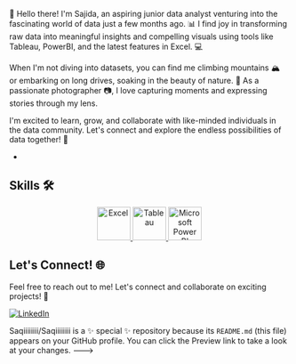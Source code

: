  👋 Hello there! I'm Sajida, an aspiring junior data analyst venturing into the fascinating world of data just a few months ago. 📊 I find joy in transforming raw data into meaningful insights and compelling visuals using tools like Tableau, PowerBI, and the latest features in Excel. 💻

When I'm not diving into datasets, you can find me climbing mountains 🏔️ or embarking on long drives, soaking in the beauty of nature. 🚗 As a passionate photographer 📷, I love capturing moments and expressing stories through my lens.

I'm excited to learn, grow, and collaborate with like-minded individuals in the data community. Let's connect and explore the endless possibilities of data together! 🌟


- 

## Skills 🛠️

<p align="center">
<a href="#" target="_blank"> <img src="https://upload.wikimedia.org/wikipedia/commons/thumb/3/34/Microsoft_Office_Excel_%282019%E2%80%93present%29.svg/512px-Microsoft_Office_Excel_%282019%E2%80%93present%29.svg.png" alt="Excel" height="60"/> </a>
<a href="#" target="_blank"> <img src="https://upload.wikimedia.org/wikipedia/en/thumb/0/06/Tableau_logo.svg/1920px-Tableau_logo.svg.png" alt="Tableau" height="60"/> </a>
<a href="#" target="_blank"> <img src="https://insightsoftware.com/wp-content/uploads/2018/03/blog-microsoft-power-bi-solid-color.jpg" alt="Microsoft Power BI" height="60"/> </a>
</p>

## Let's Connect! 🌐

Feel free to reach out to me! Let's connect and collaborate on exciting projects! 🤝

[![LinkedIn](https://img.shields.io/badge/LinkedIn-Connect-blue)](https://www.linkedin.com/in/sajida-karim-126968aa/)



Saqiiiiiiii/Saqiiiiiiii is a ✨ special ✨ repository because its `README.md` (this file) appears on your GitHub profile.
You can click the Preview link to take a look at your changes.
--->
